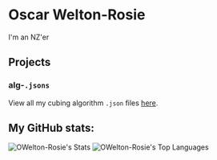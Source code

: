 # Oscar Welton-Rosie
I'm an NZ'er

## Projects

### alg-`.jsons`
View all my cubing algorithm `.json` files [here](https://github.com/OWelton-Rosie/alg-jsons).

## My GitHub stats:
![OWelton-Rosie's Stats](https://github-readme-stats.vercel.app/api?username=OWelton-Rosie&theme=vue-dark&show_icons=true&hide_border=true&count_private=true)
![OWelton-Rosie's Top Languages](https://github-readme-stats.vercel.app/api/top-langs/?username=OWelton-Rosie&theme=vue-dark&show_icons=true&hide_border=true&layout=compact)
